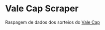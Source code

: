 # Vale Cap Scraper
 Raspagem de dados dos sorteios do [Vale Cap](https://valecaperegiao.com.br/resultados/)

